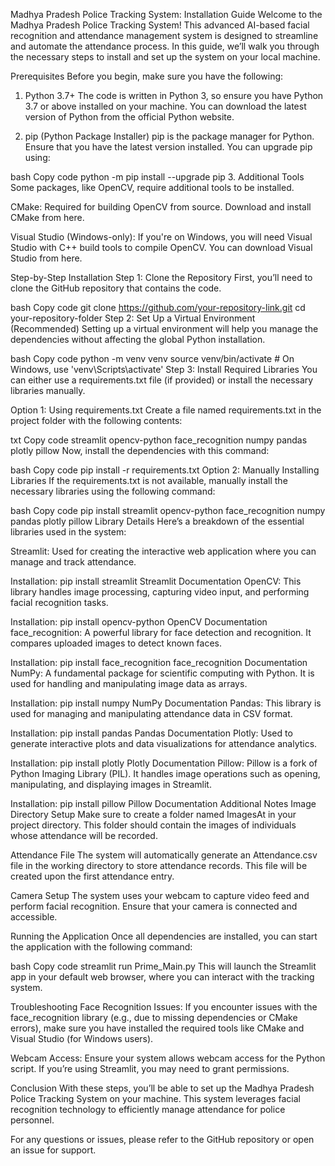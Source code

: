 Madhya Pradesh Police Tracking System: Installation Guide
Welcome to the Madhya Pradesh Police Tracking System! This advanced AI-based facial recognition and attendance management system is designed to streamline and automate the attendance process. In this guide, we’ll walk you through the necessary steps to install and set up the system on your local machine.

Prerequisites
Before you begin, make sure you have the following:

1. Python 3.7+
The code is written in Python 3, so ensure you have Python 3.7 or above installed on your machine. You can download the latest version of Python from the official Python website.

2. pip (Python Package Installer)
pip is the package manager for Python. Ensure that you have the latest version installed. You can upgrade pip using:

bash
Copy code
python -m pip install --upgrade pip
3. Additional Tools
Some packages, like OpenCV, require additional tools to be installed.

CMake: Required for building OpenCV from source. Download and install CMake from here.

Visual Studio (Windows-only): If you're on Windows, you will need Visual Studio with C++ build tools to compile OpenCV. You can download Visual Studio from here.

Step-by-Step Installation
Step 1: Clone the Repository
First, you’ll need to clone the GitHub repository that contains the code.

bash
Copy code
git clone https://github.com/your-repository-link.git
cd your-repository-folder
Step 2: Set Up a Virtual Environment (Recommended)
Setting up a virtual environment will help you manage the dependencies without affecting the global Python installation.

bash
Copy code
python -m venv venv
source venv/bin/activate  # On Windows, use 'venv\Scripts\activate'
Step 3: Install Required Libraries
You can either use a requirements.txt file (if provided) or install the necessary libraries manually.

Option 1: Using requirements.txt
Create a file named requirements.txt in the project folder with the following contents:

txt
Copy code
streamlit
opencv-python
face_recognition
numpy
pandas
plotly
pillow
Now, install the dependencies with this command:

bash
Copy code
pip install -r requirements.txt
Option 2: Manually Installing Libraries
If the requirements.txt is not available, manually install the necessary libraries using the following command:

bash
Copy code
pip install streamlit opencv-python face_recognition numpy pandas plotly pillow
Library Details
Here’s a breakdown of the essential libraries used in the system:

Streamlit:
Used for creating the interactive web application where you can manage and track attendance.

Installation: pip install streamlit
Streamlit Documentation
OpenCV:
This library handles image processing, capturing video input, and performing facial recognition tasks.

Installation: pip install opencv-python
OpenCV Documentation
face_recognition:
A powerful library for face detection and recognition. It compares uploaded images to detect known faces.

Installation: pip install face_recognition
face_recognition Documentation
NumPy:
A fundamental package for scientific computing with Python. It is used for handling and manipulating image data as arrays.

Installation: pip install numpy
NumPy Documentation
Pandas:
This library is used for managing and manipulating attendance data in CSV format.

Installation: pip install pandas
Pandas Documentation
Plotly:
Used to generate interactive plots and data visualizations for attendance analytics.

Installation: pip install plotly
Plotly Documentation
Pillow:
Pillow is a fork of Python Imaging Library (PIL). It handles image operations such as opening, manipulating, and displaying images in Streamlit.

Installation: pip install pillow
Pillow Documentation
Additional Notes
Image Directory Setup
Make sure to create a folder named ImagesAt in your project directory. This folder should contain the images of individuals whose attendance will be recorded.

Attendance File
The system will automatically generate an Attendance.csv file in the working directory to store attendance records. This file will be created upon the first attendance entry.

Camera Setup
The system uses your webcam to capture video feed and perform facial recognition. Ensure that your camera is connected and accessible.

Running the Application
Once all dependencies are installed, you can start the application with the following command:

bash
Copy code
streamlit run Prime_Main.py
This will launch the Streamlit app in your default web browser, where you can interact with the tracking system.

Troubleshooting
Face Recognition Issues: If you encounter issues with the face_recognition library (e.g., due to missing dependencies or CMake errors), make sure you have installed the required tools like CMake and Visual Studio (for Windows users).

Webcam Access: Ensure your system allows webcam access for the Python script. If you’re using Streamlit, you may need to grant permissions.

Conclusion
With these steps, you’ll be able to set up the Madhya Pradesh Police Tracking System on your machine. This system leverages facial recognition technology to efficiently manage attendance for police personnel.

For any questions or issues, please refer to the GitHub repository or open an issue for support.
